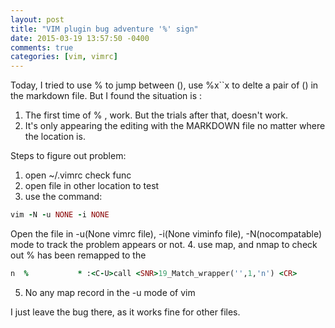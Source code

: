 ```yaml
---
layout: post
title: "VIM plugin bug adventure '%' sign"
date: 2015-03-19 13:57:50 -0400
comments: true
categories: [vim, vimrc]
---
```


Today, I tried to use % to jump between (), use %x``x to delte a pair of () in the markdown file. But I found the situation is :

1.  The first time of % , work. But the trials after that, doesn't work.   
2.  It's only appearing the editing with the MARKDOWN file no matter where the location is.

<!--more-->

Steps to figure out problem:   
1.  open ~/.vimrc check func   
2.  open file in other location to test   
3.  use the command:   
``` ruby trouble shooting in vim http://vim.wikia.com/wiki/Troubleshooting
vim -N -u NONE -i NONE
```
Open the file in -u(None vimrc file), -i(None viminfo file), -N(nocompatable) mode to track the problem appears or not.
4.  use map, and nmap to check out % has been remapped to the 
``` ruby % remap to
n  %           * :<C-U>call <SNR>19_Match_wrapper('',1,'n') <CR> 
```
5.  No any map record in the -u mode of vim

I just leave the bug there, as it works fine for other files.
